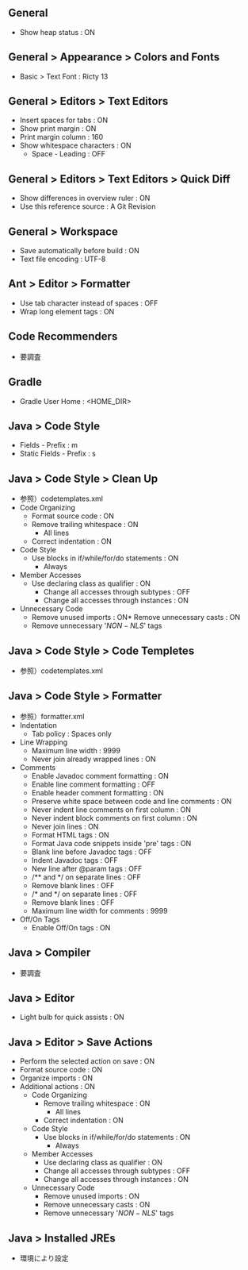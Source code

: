 ## General
* Show heap status : ON

## General > Appearance > Colors and Fonts
* Basic > Text Font : Ricty 13

## General > Editors > Text Editors
* Insert spaces for tabs : ON
* Show print margin : ON
* Print margin column : 160
* Show whitespace characters : ON
  * Space - Leading : OFF

## General > Editors > Text Editors > Quick Diff
* Show differences in overview ruler : ON
* Use this reference source : A Git Revision

## General > Workspace
* Save automatically before build : ON
* Text file encoding : UTF-8

## Ant > Editor > Formatter
* Use tab character instead of spaces : OFF
* Wrap long element tags : ON

## Code Recommenders
* 要調査

## Gradle
* Gradle User Home : <HOME_DIR>

## Java > Code Style
* Fields - Prefix : m
* Static Fields - Prefix : s

## Java > Code Style > Clean Up
* 参照）codetemplates.xml
* Code Organizing
  * Format source code : ON
  * Remove trailing whitespace : ON
    * All lines
  * Correct indentation : ON
* Code Style
  * Use blocks in if/while/for/do statements : ON
    * Always
* Member Accesses
  * Use declaring class as qualifier : ON
    * Change all accesses through subtypes : OFF
    * Change all accesses through instances : ON
* Unnecessary Code
  * Remove unused imports : ON* Remove unnecessary casts : ON
  * Remove unnecessary '$NON-NLS$' tags

## Java > Code Style > Code Templetes
* 参照）codetemplates.xml

## Java > Code Style > Formatter
* 参照）formatter.xml
* Indentation
  * Tab policy : Spaces only
* Line Wrapping
  * Maximum line width : 9999
  * Never join already wrapped lines : ON
* Comments
  * Enable Javadoc comment formatting : ON
  * Enable line comment formatting : OFF
  * Enable header comment formatting : ON
  * Preserve white space between code and line comments : ON
  * Never indent line comments on first column : ON
  * Never indent block comments on first column : ON
  * Never join lines : ON
  * Format HTML tags : ON
  * Format Java code snippets inside 'pre' tags : ON
  * Blank line before Javadoc tags : OFF
  * Indent Javadoc tags : OFF
  * New line after @param tags : OFF
  * /** and */ on separate lines : OFF
  * Remove blank lines : OFF
  * /* and */ on separate lines : OFF
  * Remove blank lines : OFF
  * Maximum line width for comments : 9999
* Off/On Tags
  * Enable Off/On tags : ON

## Java > Compiler
* 要調査

## Java > Editor
* Light bulb for quick assists : ON

## Java > Editor > Save Actions
* Perform the selected action on save : ON
* Format source code : ON
* Organize imports : ON
* Additional actions : ON
  * Code Organizing
    * Remove trailing whitespace : ON
      * All lines
    * Correct indentation : ON
  * Code Style
    * Use blocks in if/while/for/do statements : ON
      * Always
  * Member Accesses
    * Use declaring class as qualifier : ON
    * Change all accesses through subtypes : OFF
    * Change all accesses through instances : ON
  * Unnecessary Code
    * Remove unused imports : ON
    * Remove unnecessary casts : ON
    * Remove unnecessary '$NON-NLS$' tags

## Java > Installed JREs
* 環境により設定
